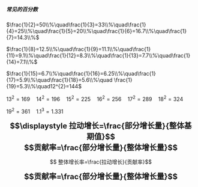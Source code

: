 ##### 常见的百分数

$\frac{1}{2}=50\\%\quad\frac{1}{3}=33\\%\quad\frac{1}{4}=25\\%\quad\frac{1}{5}=20\\%\quad\frac{1}{6}=16.7\\%\quad\frac{1}{7}=14.3\\%$

$\frac{1}{8}=12.5\\%\quad\frac{1}{9}=11.1\\%\quad\frac{1}{11}=9.1\\%\quad\frac{1}{12}=8.3\\%\quad\frac{1}{13}=7.7\\%\quad\frac{1}{14}=7.1\\%$

$\frac{1}{15}=6.7\\%\quad\frac{1}{16}=6.25\\%\quad\frac{1}{17}=5.9\\%\quad\frac{1}{18}=5.6\\%\quad \frac{1}{19}=5.3\\%\quad12^{2}=144$

$13^{2}=169\quad14^{2}=196\quad15^{2}=225\quad16^{2}=256\quad17^{2}=289\quad18^{2}=324$

$19^{2}=361\quad1.1^{3}=1.331$

<center style="font-size:20px"><b>$$\displaystyle 拉动增长=\frac{部分增长量}{整体基期值}$$</b></center>


<center style="font-size:20px"><b>$$贡献率=\frac{部分增长量}{整体增长量}$$</b></center>


$$
整体增长率=\frac{拉动增长}{贡献率}$$

<center style="font-size:20px"><b>$$贡献率=\frac{部分增长量}{整体增长量}$$</b></center>
